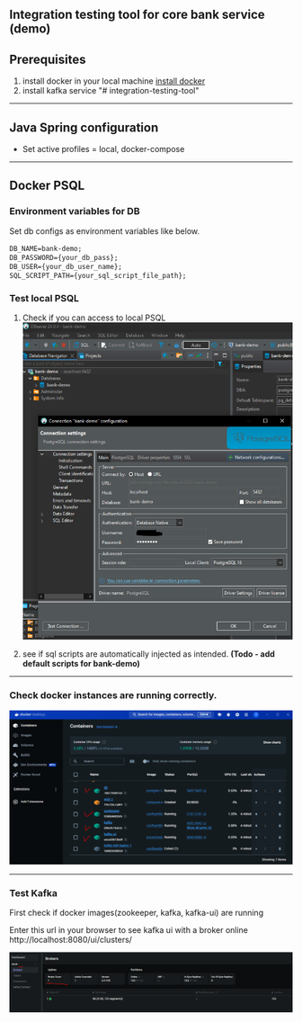 Integration testing tool for core bank service (demo)
---
## Prerequisites

1. install docker in your local machine [install docker](https://docs.docker.com/desktop/install/)
2. install kafka service "# integration-testing-tool" 

---

## Java Spring configuration

- Set active profiles = local, docker-compose
---


## Docker PSQL

### Environment variables for DB

Set db configs as environment variables like below.
```
DB_NAME=bank-demo;
DB_PASSWORD={your_db_pass};
DB_USER={your_db_user_name};
SQL_SCRIPT_PATH={your_sql_script_file_path};
```

### Test local PSQL
1. Check if you can access to local PSQL
    ![psql connection test (Dbeaver console)](img/db-connection.PNG)

2. see if sql scripts are automatically injected as intended.
    **(Todo - add default scripts for bank-demo)**

---

### Check docker instances are running correctly.
 ![docker (windows)](img/docker.PNG)

---

### Test Kafka
First check if docker images(zookeeper, kafka, kafka-ui) are running

Enter this url in your browser to see kafka ui with a broker online
http://localhost:8080/ui/clusters/

![kafka-ui (browser)](img/kafka-ui.PNG)
